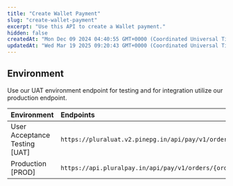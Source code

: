 ```yaml
---
title: "Create Wallet Payment"
slug: "create-wallet-payment"
excerpt: "Use this API to create a Wallet payment."
hidden: false
createdAt: "Mon Dec 09 2024 04:40:55 GMT+0000 (Coordinated Universal Time)"
updatedAt: "Wed Mar 19 2025 09:20:43 GMT+0000 (Coordinated Universal Time)"
---
```

## Environment

Use our UAT environment endpoint for testing and for integration utilize our production endpoint.

| Environment                   | Endpoints                                                              |
| :---------------------------- | :--------------------------------------------------------------------- |
| User Acceptance Testing [UAT] | `https://pluraluat.v2.pinepg.in/api/pay/v1/orders/{order_id}/payments` |
| Production [PROD]             | `https://api.pluralpay.in/api/pay/v1/orders/{order_id}/payments`       |
